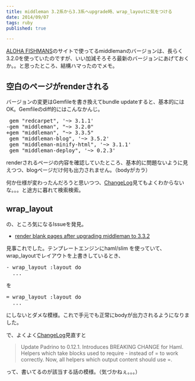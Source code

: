 ```yaml
---
title: middleman 3.2系から3.3系へupgrade時、wrap_layoutに気をつける
date: 2014/09/07
tags: ruby
published: true

---
```


[ALOHA FISHMANS](http://alohafishmans.com/)のサイトで使ってるmiddlemanのバージョンは、長らく3.2.0を使っていたのですが、いい加減そろそろ最新のバージョンにあげておくか。。と思ったところ、結構ハマったのでメモ。

## 空白のページがrenderされる
バージョンの変更はGemfileを書き換えてbundle updateすると、基本的にはOK。Gemfileのdiff的にはこんなかんじ。

<pre> gem "redcarpet", '~> 3.1.1'
-gem "middleman", "~> 3.2.0"
+gem "middleman", "~> 3.3.5"
 gem "middleman-blog", '~> 3.5.2'
 gem "middleman-minify-html", '~> 3.1.1'
 gem "middleman-deploy", '~> 0.2.3'
</pre>

renderされるページの内容を確認していたところ、基本的に問題ないように見えつつ、blogページだけ何も出力されません。（bodyがカラ）

何か仕様が変わったんだろうと思いつつ、[ChangeLog](https://github.com/middleman/middleman/blob/v3-stable/CHANGELOG.md)見てもよくわからないな。。。と途方に暮れて検索検索。

## wrap_layout

の、ところ気になるIssueを発見。

- [render blank pages after upgrading middleman to 3.3.2](https://github.com/middleman/middleman-blog/issues/207)

見事これでした。テンプレートエンジンにhaml/slim を使っていて、wrap_layoutでレイアウトを上書きしているとき、

<pre>- wrap_layout :layout do
  ...
</pre>

を

<pre>= wrap_layout :layout do
  ...
</pre>

にしないとダメな模様。これで手元でも正常にbodyが出力されるようになりました。

で、よくよく[ChangeLog](https://github.com/middleman/middleman/blob/v3-stable/CHANGELOG.md#330-332)見直すと

<blockquote>Update Padrino to 0.12.1. Introduces BREAKING CHANGE for Haml. Helpers which take blocks used to require - instead of = to work correctly. Now, all helpers which output content should use =.
</blockquote>

って、書いてるのが該当する話の模様。（気づかねぇ。。。）



